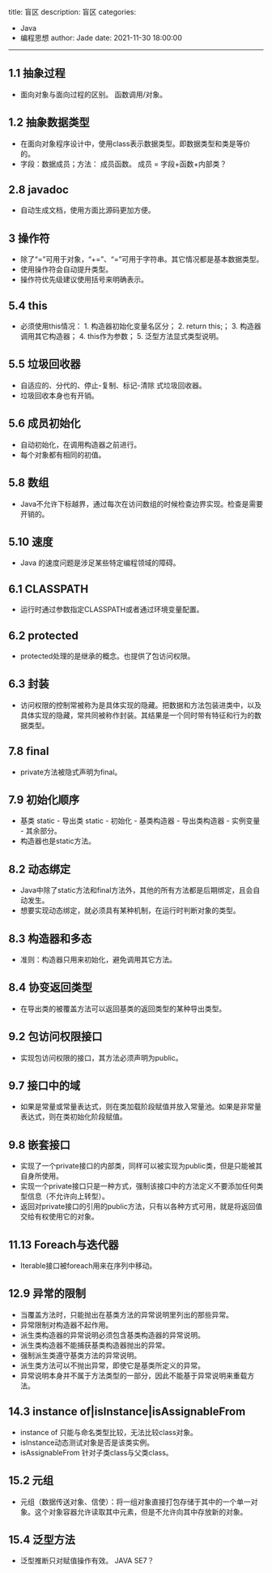 title: 盲区
description: 盲区
categories: 
  - Java
  - 编程思想
author: Jade
date: 2021-11-30 18:00:00
---

## 1.1 抽象过程
- 面向对象与面向过程的区别。 函数调用/对象。

## 1.2 抽象数据类型
- 在面向对象程序设计中，使用class表示数据类型。即数据类型和类是等价的。
- 字段：数据成员；方法： 成员函数。 成员 = 字段+函数+内部类？

## 2.8 javadoc
- 自动生成文档，使用方面比源码更加方便。

## 3 操作符
- 除了“=”可用于对象，“+=”、“=”可用于字符串。其它情况都是基本数据类型。
- 使用操作符会自动提升类型。
- 操作符优先级建议使用括号来明确表示。

## 5.4 this
- 必须使用this情况： 1. 构造器初始化变量名区分； 2. return this;； 3. 构造器调用其它构造器； 4. this作为参数； 5. 泛型方法显式类型说明。

## 5.5 垃圾回收器
- 自适应的、分代的、停止-复制、标记-清除 式垃圾回收器。
- 垃圾回收本身也有开销。

## 5.6 成员初始化
- 自动初始化，在调用构造器之前进行。
- 每个对象都有相同的初值。

## 5.8 数组
- Java不允许下标越界，通过每次在访问数组的时候检查边界实现。检查是需要开销的。

## 5.10 速度
- Java 的速度问题是涉足某些特定编程领域的障碍。

## 6.1 CLASSPATH
- 运行时通过参数指定CLASSPATH或者通过环境变量配置。

## 6.2 protected
- protected处理的是继承的概念。也提供了包访问权限。

## 6.3 封装
- 访问权限的控制常被称为是具体实现的隐藏。把数据和方法包装进类中，以及具体实现的隐藏，常共同被称作封装。其结果是一个同时带有特征和行为的数据类型。

## 7.8 final
- private方法被隐式声明为final。

## 7.9 初始化顺序
- 基类 static - 导出类 static - 初始化 - 基类构造器 - 导出类构造器 - 实例变量 - 其余部分。
- 构造器也是static方法。

## 8.2 动态绑定
- Java中除了static方法和final方法外，其他的所有方法都是后期绑定，且会自动发生。
- 想要实现动态绑定，就必须具有某种机制，在运行时判断对象的类型。

## 8.3 构造器和多态
- 准则：构造器只用来初始化，避免调用其它方法。

## 8.4 协变返回类型
- 在导出类的被覆盖方法可以返回基类的返回类型的某种导出类型。

## 9.2 包访问权限接口
- 实现包访问权限的接口，其方法必须声明为public。

## 9.7 接口中的域
- 如果是常量或常量表达式，则在类加载阶段赋值并放入常量池。如果是非常量表达式，则在类初始化阶段赋值。

## 9.8 嵌套接口
- 实现了一个private接口的内部类，同样可以被实现为public类，但是只能被其自身所使用。
- 实现一个private接口只是一种方式，强制该接口中的方法定义不要添加任何类型信息（不允许向上转型）。
- 返回对private接口的引用的public方法，只有以各种方式可用，就是将返回值交给有权使用它的对象。

## 11.13 Foreach与迭代器
- Iterable接口被foreach用来在序列中移动。

## 12.9 异常的限制
- 当覆盖方法时，只能抛出在基类方法的异常说明里列出的那些异常。
- 异常限制对构造器不起作用。
- 派生类构造器的异常说明必须包含基类构造器的异常说明。
- 派生类构造器不能捕获基类构造器抛出的异常。
- 强制派生类遵守基类方法的异常说明。
- 派生类方法可以不抛出异常，即使它是基类所定义的异常。
- 异常说明本身并不属于方法类型的一部分，因此不能基于异常说明来重载方法。

## 14.3 instance of|isInstance|isAssignableFrom
- instance of 只能与命名类型比较，无法比较class对象。
- isInstance动态测试对象是否是该类实例。
- isAssignableFrom 针对子类class与父类class。

## 15.2 元组
- 元组（数据传送对象、信使）：将一组对象直接打包存储于其中的一个单一对象。这个对象容器允许读取其中元素，但是不允许向其中存放新的对象。

## 15.4 泛型方法
- 泛型推断只对赋值操作有效。 JAVA SE7？